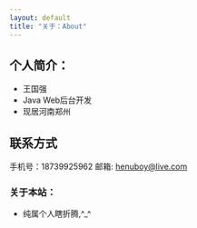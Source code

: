 ```yaml
---
layout: default
title: "关于：About"
---
```


## 个人简介：

* 王国强
* Java Web后台开发
* 现居河南郑州

## 联系方式
手机号：18739925962
邮箱: henuboy@live.com


### 关于本站：

* 纯属个人瞎折腾,^_^


